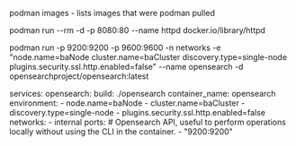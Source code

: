 podman images - lists images that were podman pulled


podman run --rm -d -p 8080:80 --name httpd docker.io/library/httpd


podman run -p 9200:9200 -p 9600:9600 -n networks -e "node.name=baNode cluster.name=baCluster discovery.type=single-node plugins.security.ssl.http.enabled=false"  --name opensearch -d opensearchproject/opensearch:latest


services:
  opensearch:
    build: ./opensearch
    container_name: opensearch
    environment:
      - node.name=baNode
      - cluster.name=baCluster
      - discovery.type=single-node
      - plugins.security.ssl.http.enabled=false
    networks:
      - internal
    ports:
      # Opensearch API, useful to perform operations locally without using the CLI in the container.
      - "9200:9200"
